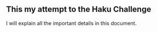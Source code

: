 ## This my attempt to the Haku Challenge

I will explain all the important details in this document.